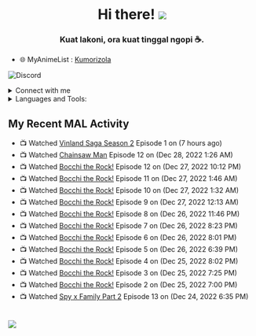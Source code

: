 <h1 align="center">Hi there! <img src="https://media.giphy.com/media/hvRJCLFzcasrR4ia7z/giphy.gif" width="25px"> </h1>
<h3 align="center">Kuat lakoni, ora kuat tinggal ngopi ☕.</h3>

- 🌐 MyAnimeList : [Kumorizola](https://myanimelist.net/animelist/Kumorizola)

![Discord](https://discord.c99.nl/widget/theme-3/761213268009943051.png)
<details>
      <summary>Connect with me</summary>
    <p align="left">
        <a href="https://www.facebook.com/kumori.hartley.1" target="blank"><img align="center"
                src="https://raw.githubusercontent.com/rahuldkjain/github-profile-readme-generator/master/src/images/icons/Social/facebook.svg"
                alt="kumori hartley" height="30" width="40" /></a>
        <a href="https://www.instagram.com/kumorizola/" target="blank"><img align="center"
                src="https://raw.githubusercontent.com/rahuldkjain/github-profile-readme-generator/master/src/images/icons/Social/instagram.svg"
                alt="kumorizola" height="30" width="40" /></a>
        <a href="https://discord.com" target="blank"><img align="center"
                src="https://raw.githubusercontent.com/rahuldkjain/github-profile-readme-generator/master/src/images/icons/Social/discord.svg"
                alt="Kumori#5882" height="30" width="40" /></a>
    </p>
</details>

<details>
    <summary align="left">Languages and Tools:</summary>
<p align="left">
      <a href="https://www.w3schools.com/css/" target="_blank">
        <img src="https://raw.githubusercontent.com/devicons/devicon/master/icons/css3/css3-original-wordmark.svg"
            alt="css3" width="40" height="40" /> </a> <a href="https://www.w3.org/html/" target="_blank"> <img
            src="https://raw.githubusercontent.com/devicons/devicon/master/icons/html5/html5-original-wordmark.svg"
            alt="html5" width="40" height="40" /> </a> <a href="https://www.java.com" target="_blank"> <img
            src="https://raw.githubusercontent.com/devicons/devicon/master/icons/java/java-original.svg" alt="java"
            width="40" height="40" /> </a> <a href="https://developer.mozilla.org/en-US/docs/Web/JavaScript"
            target="_blank"> <img
            src="https://raw.githubusercontent.com/devicons/devicon/master/icons/javascript/javascript-original.svg"
            alt="javascript" width="40" height="40" /> </a> <a href="https://nodejs.org" target="_blank"> <img
            src="https://raw.githubusercontent.com/devicons/devicon/master/icons/nodejs/nodejs-original-wordmark.svg"
            alt="nodejs" width="40" height="40" /> </a> <a href="https://www.python.org" target="_blank"> <img
            src="https://raw.githubusercontent.com/devicons/devicon/master/icons/python/python-original.svg"
            alt="python" width="40" height="40" /> </a> <a href="https://www.typescriptlang.org/" target="_blank"> <img
            src="https://raw.githubusercontent.com/devicons/devicon/master/icons/typescript/typescript-original.svg" 
            alt="typescript" width="40" height="40" /> </a> <a href="https://www.photoshop.com/en" target="_blank"> <img
            src="https://upload.wikimedia.org/wikipedia/commons/a/af/Adobe_Photoshop_CC_icon.svg" alt="photoshop" width="40" height="40"/> </a>
            <a href="https://www.adobe.com/products/premiere.html" target="_blank"> <img
            src="https://upload.wikimedia.org/wikipedia/commons/4/40/Adobe_Premiere_Pro_CC_icon.svg" alt="Premiere pro" width="40" height="40"/> </a>
            <a href="https://www.adobe.com/in/products/illustrator.html" target="_blank"> <img 
            src="https://upload.wikimedia.org/wikipedia/commons/f/fb/Adobe_Illustrator_CC_icon.svg" alt="illustrator" width="40" height="40"/> </a>
      
 </details>
 
 <h2> My Recent MAL Activity</h2>
<!-- MAL_ACTIVITY:start -->

- 📺 Watched [Vinland Saga Season 2](https://MyAnimeList.net/anime.php?id=49387) Episode 1 on (7 hours ago)
- 📺 Watched [Chainsaw Man](https://MyAnimeList.net/anime.php?id=44511) Episode 12 on (Dec 28, 2022 1:26 AM)
- 📺 Watched [Bocchi the Rock!](https://MyAnimeList.net/anime.php?id=47917) Episode 12 on (Dec 27, 2022 10:12 PM)
- 📺 Watched [Bocchi the Rock!](https://MyAnimeList.net/anime.php?id=47917) Episode 11 on (Dec 27, 2022 1:46 AM)
- 📺 Watched [Bocchi the Rock!](https://MyAnimeList.net/anime.php?id=47917) Episode 10 on (Dec 27, 2022 1:32 AM)
- 📺 Watched [Bocchi the Rock!](https://MyAnimeList.net/anime.php?id=47917) Episode 9 on (Dec 27, 2022 12:13 AM)
- 📺 Watched [Bocchi the Rock!](https://MyAnimeList.net/anime.php?id=47917) Episode 8 on (Dec 26, 2022 11:46 PM)
- 📺 Watched [Bocchi the Rock!](https://MyAnimeList.net/anime.php?id=47917) Episode 7 on (Dec 26, 2022 8:23 PM)
- 📺 Watched [Bocchi the Rock!](https://MyAnimeList.net/anime.php?id=47917) Episode 6 on (Dec 26, 2022 8:01 PM)
- 📺 Watched [Bocchi the Rock!](https://MyAnimeList.net/anime.php?id=47917) Episode 5 on (Dec 26, 2022 6:39 PM)
- 📺 Watched [Bocchi the Rock!](https://MyAnimeList.net/anime.php?id=47917) Episode 4 on (Dec 25, 2022 8:02 PM)
- 📺 Watched [Bocchi the Rock!](https://MyAnimeList.net/anime.php?id=47917) Episode 3 on (Dec 25, 2022 7:25 PM)
- 📺 Watched [Bocchi the Rock!](https://MyAnimeList.net/anime.php?id=47917) Episode 2 on (Dec 25, 2022 7:00 PM)
- 📺 Watched [Spy x Family Part 2](https://MyAnimeList.net/anime.php?id=50602) Episode 13 on (Dec 24, 2022 6:35 PM)

<!-- MAL_ACTIVITY:end -->

  
<h2 align="left"> <img src="https://media.discordapp.net/attachments/918405470073520168/919220018355523584/ezgif.com-gif-maker_1.gif">
